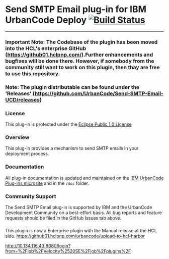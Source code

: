 # Send SMTP Email plug-in for IBM UrbanCode Deploy [![Build Status](https://travis-ci.org/IBM-UrbanCode/Send-SMTP-Email-UCD.svg?branch=master)](https://travis-ci.org/IBM-UrbanCode/Send-SMTP-Email-UCD)
---

### Important Note: The Codebase of the plugin has been moved into the HCL's enterprise GitHub (https://github01.hclpnp.com/).Further enhancements and bugfixes will be done there. However, if somebody from the community still want to work on this plugin, then thay are free to use this repository.

### Note: The plugin distributable can be found under the 'Releases' (https://github.com/UrbanCode/Send-SMTP-Email-UCD/releases)

### License
This plug-in is protected under the [Eclipse Public 1.0 License](http://www.eclipse.org/legal/epl-v10.html)

### Overview
This plug-in provides a mechanism to send SMTP emails in your deployment process.

### Documentation
All plug-in documentation is updated and maintained on the [IBM UrbanCode Plug-ins microsite](https://developer.ibm.com/urbancode/plugins) and in the `/doc` folder.

### Community Support
The Send SMTP Email plug-in is supported by IBM and the UrbanCode Development Community on a best-effort basis. All bug reports and feature requests should be filed in the GitHub Issues tab above.


###
This plugin is now a Enterprise plugin with the Manual release at the HCL side.
https://github01.hclpnp.com/urbancode/upload-to-hcl-harbor


http://10.134.116.43:8080/login?from=%2Fjob%2FVelocity%2520SE%2Fjob%2Fplugins%2F



